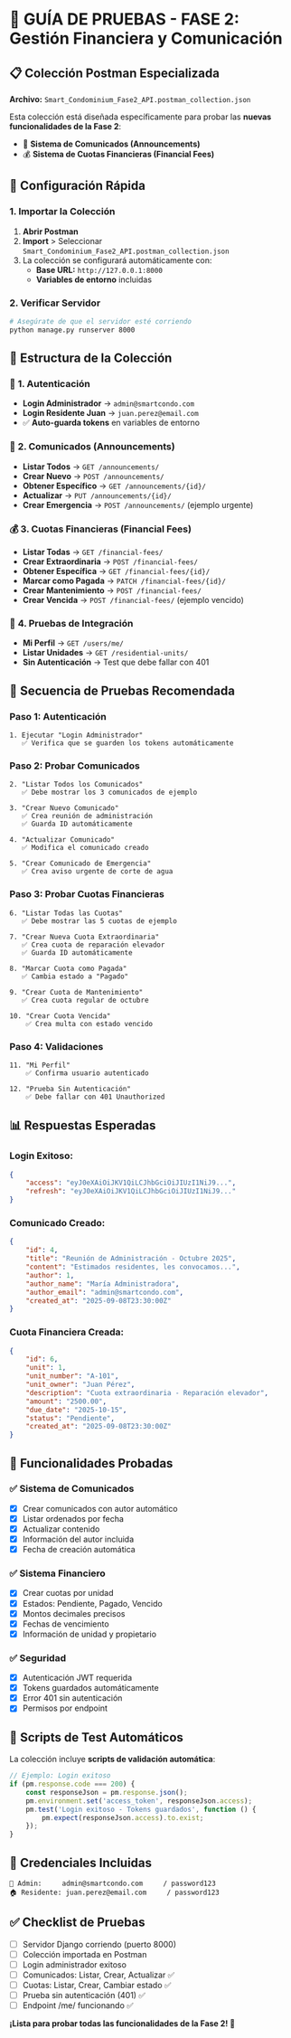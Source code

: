 # 🧪 GUÍA DE PRUEBAS - FASE 2: Gestión Financiera y Comunicación

## 📋 Colección Postman Especializada

**Archivo:** `Smart_Condominium_Fase2_API.postman_collection.json`

Esta colección está diseñada específicamente para probar las **nuevas funcionalidades de la Fase 2**:
- 📢 **Sistema de Comunicados (Announcements)**
- 💰 **Sistema de Cuotas Financieras (Financial Fees)**

## 🚀 Configuración Rápida

### 1. Importar la Colección
1. **Abrir Postman**
2. **Import** > Seleccionar `Smart_Condominium_Fase2_API.postman_collection.json`
3. La colección se configurará automáticamente con:
   - **Base URL:** `http://127.0.0.1:8000`
   - **Variables de entorno** incluidas

### 2. Verificar Servidor
```bash
# Asegúrate de que el servidor esté corriendo
python manage.py runserver 8000
```

## 📂 Estructura de la Colección

### 🔐 **1. Autenticación**
- **Login Administrador** → `admin@smartcondo.com`
- **Login Residente Juan** → `juan.perez@email.com`
- ✅ **Auto-guarda tokens** en variables de entorno

### 📢 **2. Comunicados (Announcements)**
- **Listar Todos** → `GET /announcements/`
- **Crear Nuevo** → `POST /announcements/`
- **Obtener Específico** → `GET /announcements/{id}/`
- **Actualizar** → `PUT /announcements/{id}/`
- **Crear Emergencia** → `POST /announcements/` (ejemplo urgente)

### 💰 **3. Cuotas Financieras (Financial Fees)**
- **Listar Todas** → `GET /financial-fees/`
- **Crear Extraordinaria** → `POST /financial-fees/`
- **Obtener Específica** → `GET /financial-fees/{id}/`
- **Marcar como Pagada** → `PATCH /financial-fees/{id}/`
- **Crear Mantenimiento** → `POST /financial-fees/`
- **Crear Vencida** → `POST /financial-fees/` (ejemplo vencido)

### 🧪 **4. Pruebas de Integración**
- **Mi Perfil** → `GET /users/me/`
- **Listar Unidades** → `GET /residential-units/`
- **Sin Autenticación** → Test que debe fallar con 401

## 🎯 Secuencia de Pruebas Recomendada

### **Paso 1: Autenticación**
```
1. Ejecutar "Login Administrador"
   ✅ Verifica que se guarden los tokens automáticamente
```

### **Paso 2: Probar Comunicados**
```
2. "Listar Todos los Comunicados"
   ✅ Debe mostrar los 3 comunicados de ejemplo

3. "Crear Nuevo Comunicado"  
   ✅ Crea reunión de administración
   ✅ Guarda ID automáticamente

4. "Actualizar Comunicado"
   ✅ Modifica el comunicado creado

5. "Crear Comunicado de Emergencia"
   ✅ Crea aviso urgente de corte de agua
```

### **Paso 3: Probar Cuotas Financieras**
```
6. "Listar Todas las Cuotas"
   ✅ Debe mostrar las 5 cuotas de ejemplo

7. "Crear Nueva Cuota Extraordinaria"
   ✅ Crea cuota de reparación elevador
   ✅ Guarda ID automáticamente

8. "Marcar Cuota como Pagada"
   ✅ Cambia estado a "Pagado"

9. "Crear Cuota de Mantenimiento"
   ✅ Crea cuota regular de octubre

10. "Crear Cuota Vencida"
    ✅ Crea multa con estado vencido
```

### **Paso 4: Validaciones**
```
11. "Mi Perfil" 
    ✅ Confirma usuario autenticado

12. "Prueba Sin Autenticación"
    ✅ Debe fallar con 401 Unauthorized
```

## 📊 Respuestas Esperadas

### **Login Exitoso:**
```json
{
    "access": "eyJ0eXAiOiJKV1QiLCJhbGciOiJIUzI1NiJ9...",
    "refresh": "eyJ0eXAiOiJKV1QiLCJhbGciOiJIUzI1NiJ9..."
}
```

### **Comunicado Creado:**
```json
{
    "id": 4,
    "title": "Reunión de Administración - Octubre 2025",
    "content": "Estimados residentes, les convocamos...",
    "author": 1,
    "author_name": "María Administradora",
    "author_email": "admin@smartcondo.com",
    "created_at": "2025-09-08T23:30:00Z"
}
```

### **Cuota Financiera Creada:**
```json
{
    "id": 6,
    "unit": 1,
    "unit_number": "A-101",
    "unit_owner": "Juan Pérez",
    "description": "Cuota extraordinaria - Reparación elevador",
    "amount": "2500.00",
    "due_date": "2025-10-15",
    "status": "Pendiente",
    "created_at": "2025-09-08T23:30:00Z"
}
```

## 🔧 Funcionalidades Probadas

### ✅ **Sistema de Comunicados**
- [x] Crear comunicados con autor automático
- [x] Listar ordenados por fecha
- [x] Actualizar contenido
- [x] Información del autor incluida
- [x] Fecha de creación automática

### ✅ **Sistema Financiero**
- [x] Crear cuotas por unidad
- [x] Estados: Pendiente, Pagado, Vencido
- [x] Montos decimales precisos
- [x] Fechas de vencimiento
- [x] Información de unidad y propietario

### ✅ **Seguridad**
- [x] Autenticación JWT requerida
- [x] Tokens guardados automáticamente
- [x] Error 401 sin autenticación
- [x] Permisos por endpoint

## 🎯 Scripts de Test Automáticos

La colección incluye **scripts de validación automática**:

```javascript
// Ejemplo: Login exitoso
if (pm.response.code === 200) {
    const responseJson = pm.response.json();
    pm.environment.set('access_token', responseJson.access);
    pm.test('Login exitoso - Tokens guardados', function () {
        pm.expect(responseJson.access).to.exist;
    });
}
```

## 📱 Credenciales Incluidas

```
👑 Admin:     admin@smartcondo.com     / password123
🏠 Residente: juan.perez@email.com     / password123
```

## ✅ Checklist de Pruebas

- [ ] Servidor Django corriendo (puerto 8000)
- [ ] Colección importada en Postman
- [ ] Login administrador exitoso
- [ ] Comunicados: Listar, Crear, Actualizar ✅
- [ ] Cuotas: Listar, Crear, Cambiar estado ✅
- [ ] Prueba sin autenticación (401) ✅
- [ ] Endpoint /me/ funcionando ✅

**¡Lista para probar todas las funcionalidades de la Fase 2! 🚀**
